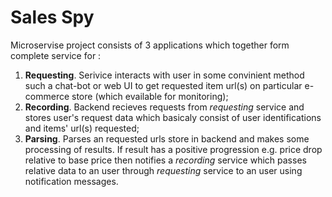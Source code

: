 # Sales Spy
Microservise project consists of 3 applications which together form complete service for :
1. **Requesting**. Serivice interacts with user in some convinient method such a chat-bot or web UI to get requested item url(s) on particular e-commerce store (which evailable for monitoring);
2. **Recording**. Backend recieves requests from *requesting* service and stores user's request data which basicaly consist of user identifications and items' url(s) requested;
3. **Parsing**. Parses an requested urls store in backend and makes some processing of results. If result has a positive progression e.g. price drop relative to base price then notifies a *recording* service which passes relative data to an user through *requesting* service to an user using notification messages.
